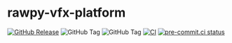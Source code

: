 # rawpy-vfx-platform

[![GitHub Release](https://img.shields.io/github/v/release/Glatzel/rawpy-vfx?label=VFX%20Reference%20Platform)](https://vfxplatform.com/)
![GitHub Tag](https://img.shields.io/github/v/tag/letmaik/rawpy?label=rawpy)
![GitHub Tag](https://img.shields.io/github/v/tag/LibRaw/LibRaw?label=LibRaw)
[![CI](https://github.com/Glatzel/rawpy-vfx/actions/workflows/ci.yml/badge.svg?branch=main&event=push)](https://github.com/Glatzel/rawpy-vfx/actions/workflows/ci.yml)
[![pre-commit.ci status](https://results.pre-commit.ci/badge/github/Glatzel/rawpy-vfx/main.svg)](https://results.pre-commit.ci/latest/github/Glatzel/rawpy-vfx/main)
